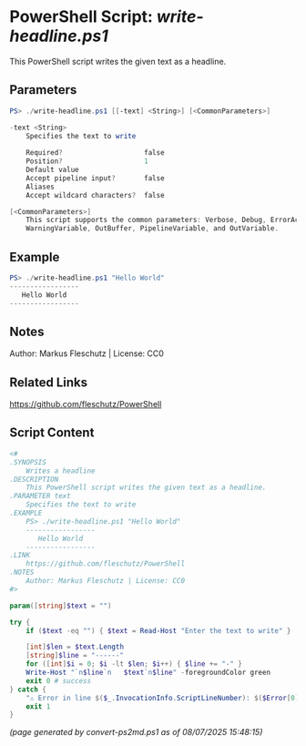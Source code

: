 PowerShell Script: *write-headline.ps1*
===================================

This PowerShell script writes the given text as a headline.

Parameters
----------
```powershell
PS> ./write-headline.ps1 [[-text] <String>] [<CommonParameters>]

-text <String>
    Specifies the text to write
    
    Required?                    false
    Position?                    1
    Default value                
    Accept pipeline input?       false
    Aliases                      
    Accept wildcard characters?  false

[<CommonParameters>]
    This script supports the common parameters: Verbose, Debug, ErrorAction, ErrorVariable, WarningAction, 
    WarningVariable, OutBuffer, PipelineVariable, and OutVariable.
```

Example
-------
```powershell
PS> ./write-headline.ps1 "Hello World"
-----------------
   Hello World  
-----------------

```

Notes
-----
Author: Markus Fleschutz | License: CC0

Related Links
-------------
https://github.com/fleschutz/PowerShell

Script Content
--------------
```powershell
<#
.SYNOPSIS
	Writes a headline
.DESCRIPTION
	This PowerShell script writes the given text as a headline.
.PARAMETER text
	Specifies the text to write
.EXAMPLE
	PS> ./write-headline.ps1 "Hello World"
	-----------------
	   Hello World  
	-----------------
.LINK
	https://github.com/fleschutz/PowerShell
.NOTES
	Author: Markus Fleschutz | License: CC0
#>

param([string]$text = "")

try {
	if ($text -eq "") { $text = Read-Host "Enter the text to write" }

	[int]$len = $text.Length
	[string]$line = "------"
	for ([int]$i = 0; $i -lt $len; $i++) { $line += "-" }
	Write-Host "`n$line`n   $text`n$line" -foregroundColor green
	exit 0 # success
} catch {
	"⚠️ Error in line $($_.InvocationInfo.ScriptLineNumber): $($Error[0])"
	exit 1
}
```

*(page generated by convert-ps2md.ps1 as of 08/07/2025 15:48:15)*
